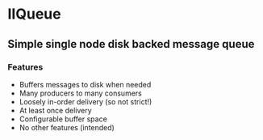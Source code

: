 IIQueue
========

Simple single node disk backed message queue
--------------------------------

### Features

  - Buffers messages to disk when needed
  - Many producers to many consumers
  - Loosely in-order delivery (so not strict!)
  - At least once delivery
  - Configurable buffer space
  - No other features (intended)
